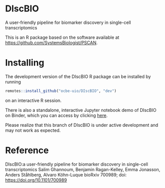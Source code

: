 # DIscBIO
A user-friendly pipeline for biomarker discovery in single-cell transcriptomics

This is an R package based on the software available at https://github.com/SystemsBiologist/PSCAN.

# Installing 

The development version of the DIscBIO R package can be installed by running

```r
remotes::install_github("ocbe-uio/DIscBIO", "dev")
```

on an interactive R session.

There is also a standalone, interactive Jupyter notebook demo of DIscBIO on Binder, which you can access by clicking [here](https://hub.gke.mybinder.org/user/systemsbiologist-pscan-aoequbwc/notebooks/DIscBIO.ipynb).

Please realize that this branch of DIscBIO is under active development and may not work as expected.

# Reference

DIscBIO:a user-friendly pipeline for biomarker discovery in single-cell transcriptomics
Salim Ghannoum, Benjamin Ragan-Kelley, Emma Jonasson, Anders Ståhlberg, Alvaro Köhn-Luque
bioRxiv 700989; doi: https://doi.org/10.1101/700989
